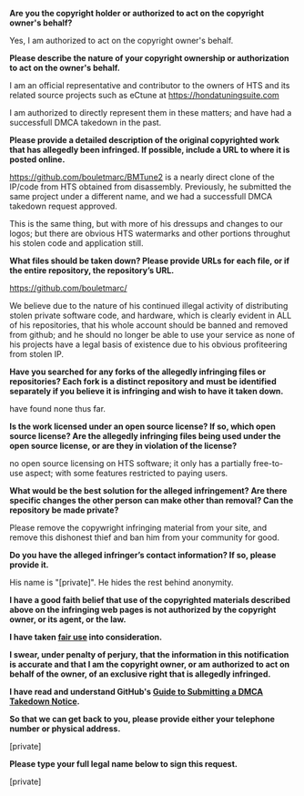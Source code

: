 **Are you the copyright holder or authorized to act on the copyright owner's behalf?**

Yes, I am authorized to act on the copyright owner's behalf.

**Please describe the nature of your copyright ownership or authorization to act on the owner's behalf.**

I am an official representative and contributor to the owners of HTS and its related source projects such as eCtune at https://hondatuningsuite.com

I am authorized to directly represent them in these matters; and have had a successfull DMCA takedown in the past.

**Please provide a detailed description of the original copyrighted work that has allegedly been infringed. If possible, include a URL to where it is posted online.**

https://github.com/bouletmarc/BMTune2 is a nearly direct clone of the IP/code from HTS obtained from disassembly.
Previously, he submitted the same project under a different name, and we had a successfull DMCA takedown request approved.

This is the same thing, but with more of his dressups and changes to our logos; but there are obvious HTS watermarks and other portions throughut his stolen code and application still.

**What files should be taken down? Please provide URLs for each file, or if the entire repository, the repository’s URL.**

https://github.com/bouletmarc/

We believe due to the nature of his continued illegal activity of distributing stolen private software code, and hardware, which is clearly evident in ALL of his repositories, that his whole account should be banned and removed from github; and he should no longer be able to use your service as none of his projects have a legal basis of existence due to his obvious profiteering from stolen IP.

**Have you searched for any forks of the allegedly infringing files or repositories? Each fork is a distinct repository and must be identified separately if you believe it is infringing and wish to have it taken down.**

have found none thus far.

**Is the work licensed under an open source license? If so, which open source license? Are the allegedly infringing files being used under the open source license, or are they in violation of the license?**

no open source licensing on HTS software; it only has a partially free-to-use aspect; with some features restricted to paying users.

**What would be the best solution for the alleged infringement? Are there specific changes the other person can make other than removal? Can the repository be made private?**

Please remove the copywright infringing material from your site, and remove this dishonest thief and ban him from your community for good.

**Do you have the alleged infringer’s contact information? If so, please provide it.**

His name is "[private]". He hides the rest behind anonymity.

**I have a good faith belief that use of the copyrighted materials described above on the infringing web pages is not authorized by the copyright owner, or its agent, or the law.**

**I have taken <a href="https://www.lumendatabase.org/topics/22">fair use</a> into consideration.**

**I swear, under penalty of perjury, that the information in this notification is accurate and that I am the copyright owner, or am authorized to act on behalf of the owner, of an exclusive right that is allegedly infringed.**

**I have read and understand GitHub's <a href="https://help.github.com/articles/guide-to-submitting-a-dmca-takedown-notice/">Guide to Submitting a DMCA Takedown Notice</a>.**

**So that we can get back to you, please provide either your telephone number or physical address.**

[private]  

**Please type your full legal name below to sign this request.**

[private]  
